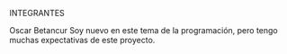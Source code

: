 













INTEGRANTES

Oscar Betancur
Soy nuevo en este tema de la programación, pero tengo muchas expectativas de este proyecto.
